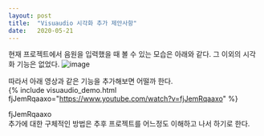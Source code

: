```yaml
---
layout: post
title:  "Visuaudio 시각화 추가 제안사항"
date:   2020-05-21
---
```


현재 프로젝트에서 음원을 입력했을 때 볼 수 있는 모습은 아래와 같다. 그 이외의 시각화 기능은 없었다.
![image](https://user-images.githubusercontent.com/63694834/82566735-5116f180-9bb7-11ea-9eef-abdafb0eb497.png)
<br>

따라서 아래 영상과 같은 기능을 추가해보면 어떨까 한다. 
<br>
 {% include visuaudio_demo.html fjJemRqaaxo="https://www.youtube.com/watch?v=fjJemRqaaxo" %}  

fjJemRqaaxo
<br>
추가에 대한 구체적인 방법은 추후 프로젝트를 어느정도 이해하고 나서 하기로 한다.



